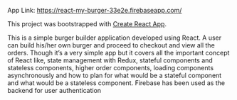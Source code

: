 App Link: https://react-my-burger-33e2e.firebaseapp.com/

This project was bootstrapped with [Create React App](https://github.com/facebookincubator/create-react-app).

This is a simple burger builder application developed using React. A user can build his/her own burger and proceed to checkout and view all the orders. Though it’s a very simple app but it covers all the important concept of React like, state management with Redux, stateful components and stateless components, higher order components, loading components asynchronously and how to plan for what would be a stateful component and what would be a stateless component. Firebase has been used as the backend for user authentication

